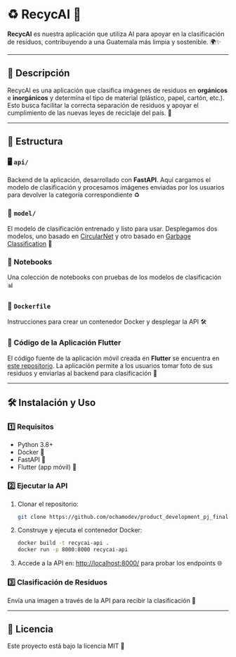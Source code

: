 # ♻️ RecycAI 🌱

**RecycAI** es nuestra aplicación que utiliza AI para apoyar en la clasificación de residuos, contribuyendo a una Guatemala más limpia y sostenible. 🌍✨

---

## 🚀 Descripción

RecycAI es una aplicación que clasifica imágenes de residuos en **orgánicos** e **inorgánicos** y determina el tipo de material (plástico, papel, cartón, etc.). Esto busca facilitar la correcta separación de residuos y apoyar el cumplimiento de las nuevas leyes de reciclaje del país. 🌿

---

## 📂 Estructura

### 🖥️ `api/`
Backend de la aplicación, desarrollado con **FastAPI**. Aquí cargamos el modelo de clasificación y procesamos imágenes enviadas por los usuarios para devolver la categoría correspondiente ♻️

### 📁 `model/`
El modelo de clasificación entrenado y listo para usar. Desplegamos dos modelos, uno basado en [CircularNet](https://github.com/tensorflow/models/tree/master/official/projects/waste_identification_ml) y otro basado en [Garbage Classification](https://huggingface.co/yangy50/garbage-classification) 🤖

### 📓 Notebooks
Una colección de notebooks con pruebas de los modelos de clasificación 📊

### 🐳 `Dockerfile`
Instrucciones para crear un contenedor Docker y desplegar la API 🛠️

### 🔗 Código de la Aplicación Flutter
El código fuente de la aplicación móvil creada en **Flutter** se encuentra en [este repositorio](https://github.com/ochamodev/pd_app_ui/tree/main). La aplicación permite a los usuarios tomar foto de sus residuos y enviarlas al backend para clasificación 📱

---

## 🛠️ Instalación y Uso

### 1️⃣ Requisitos
- Python 3.8+
- Docker 🐳
- FastAPI 🚀
- Flutter (app móvil) 📱

### 2️⃣ Ejecutar la API
1. Clonar el repositorio:
   ```bash
   git clone https://github.com/ochamodev/product_development_pj_final.git
   ```
2. Construye y ejecuta el contenedor Docker:
   ```bash
   docker build -t recycai-api .
   docker run -p 8000:8000 recycai-api
   ```
3. Accede a la API en: [http://localhost:8000/](http://localhost:8000/) para probar los endpoints 🌐

### 3️⃣ Clasificación de Residuos
Envía una imagen a través de la API para recibir la clasificación 📸

---

## 📝 Licencia

Este proyecto está bajo la licencia MIT 📜
